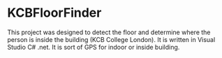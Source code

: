 # KCBFloorFinder
This project was designed to detect the floor and determine where the person is inside the building (KCB College London). It is written in Visual Studio C# .net. It is sort of GPS for indoor or inside building.
